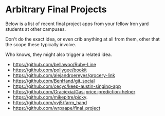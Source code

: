 # Arbitrary Final Projects

Below is a list of recent final project apps from your fellow Iron yard students at other campuses.

Don't do the exact idea, or even crib anything at all from them, other that the scope these typically involve.

Who knows, they might also trigger a related idea.

* https://github.com/bellawoo/Ruby-Line
* https://github.com/pollygee/bookit
* https://github.com/alejandroereyes/grocery-link
* https://github.com/BenHand/git_social
* https://github.com/cecyc/keep-austin-singing-app
* https://github.com/Graciexia/Gas-price-prediction-helper
* https://github.com/mikepitre/picky.
* https://github.com/vvj5/farm_hand
* https://github.com/wrpaape/final_project
